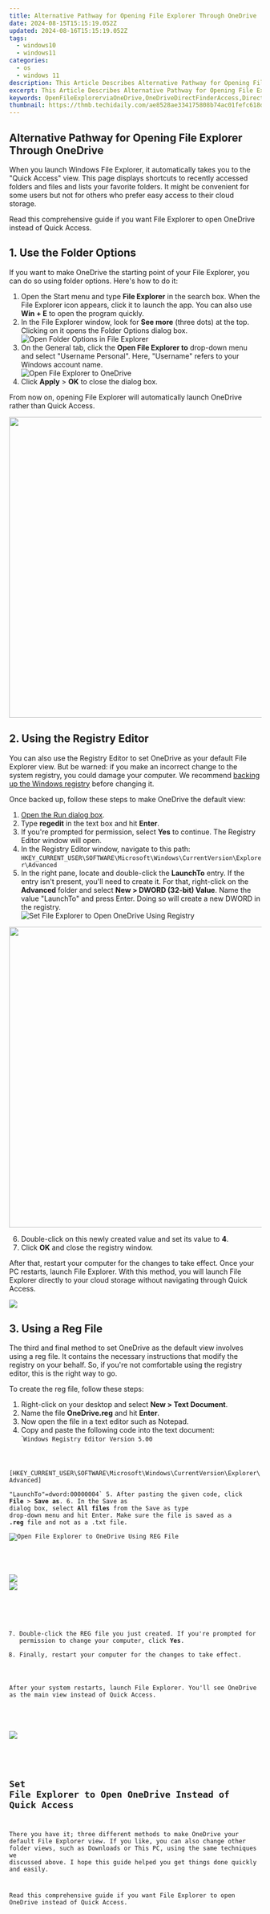 ```yaml
---
title: Alternative Pathway for Opening File Explorer Through OneDrive
date: 2024-08-15T15:15:19.052Z
updated: 2024-08-16T15:15:19.052Z
tags:
  - windows10
  - windows11
categories:
  - os
  - windows 11
description: This Article Describes Alternative Pathway for Opening File Explorer Through OneDrive
excerpt: This Article Describes Alternative Pathway for Opening File Explorer Through OneDrive
keywords: OpenFileExplorerviaOneDrive,OneDriveDirectFinderAccess,DirectOpenOneDriveExplorer,AlternativeOneDriveFileOpener,QuickOpenFilesInOneDrive,BypassNormalFileExplorerToOneDrive,EasyOneDriveFolderOpeningMethod
thumbnail: https://thmb.techidaily.com/ae8528ae334175808b74ac01fefc618d6dd771a5548956162285f37bc39ffc3e.jpeg
---
```


## Alternative Pathway for Opening File Explorer Through OneDrive

 When you launch Windows File Explorer, it automatically takes you to the "Quick Access" view. This page displays shortcuts to recently accessed folders and files and lists your favorite folders. It might be convenient for some users but not for others who prefer easy access to their cloud storage.

 Read this comprehensive guide if you want File Explorer to open OneDrive instead of Quick Access.

## 1\. Use the Folder Options

 If you want to make OneDrive the starting point of your File Explorer, you can do so using folder options. Here's how to do it:

1. Open the Start menu and type **File Explorer** in the search box. When the File Explorer icon appears, click it to launch the app. You can also use **Win + E** to open the program quickly.
2. In the File Explorer window, look for **See more** (three dots) at the top. Clicking on it opens the Folder Options dialog box.  
![Open Folder Options in File Explorer](https://static1.makeuseofimages.com/wordpress/wp-content/uploads/2023/09/open-folder-options-in-file-explorer.jpg)
3. On the General tab, click the **Open File Explorer to** drop-down menu and select "Username Personal". Here, "Username" refers to your Windows account name.  
![Open File Explorer to OneDrive](https://static1.makeuseofimages.com/wordpress/wp-content/uploads/2023/09/open-file-explorer-to-onedrive.jpg)
4. Click **Apply** \> **OK** to close the dialog box.

 From now on, opening File Explorer will automatically launch OneDrive rather than Quick Access.

<!-- affiliate ads begin -->
<a href="https://appsumo.8odi.net/c/5597632/2082529/7443" target="_top" id="2082529"><img src="//a.impactradius-go.com/display-ad/7443-2082529" border="0" alt="" width="1200" height="600"/></a><img height="0" width="0" src="https://appsumo.8odi.net/i/5597632/2082529/7443" style="position:absolute;visibility:hidden;" border="0" />
<!-- affiliate ads end -->
## 2\. Using the Registry Editor

 You can also use the Registry Editor to set OneDrive as your default File Explorer view. But be warned: if you make an incorrect change to the system registry, you could damage your computer. We recommend [backing up the Windows registry](https://www.makeuseof.com/tag/backup-restore-windows-registry/) before changing it.

 Once backed up, follow these steps to make OneDrive the default view:

1. [Open the Run dialog box](https://www.makeuseof.com/windows-open-run-command-dialog-box/).
2. Type **regedit** in the text box and hit **Enter**.
3. If you're prompted for permission, select **Yes** to continue. The Registry Editor window will open.
4. In the Registry Editor window, navigate to this path:  
`HKEY_CURRENT_USER\SOFTWARE\Microsoft\Windows\CurrentVersion\Explorer\Advanced`
5. In the right pane, locate and double-click the **LaunchTo** entry. If the entry isn't present, you'll need to create it. For that, right-click on the **Advanced** folder and select **New > DWORD (32-bit) Value**. Name the value "LaunchTo" and press Enter. Doing so will create a new DWORD in the registry.  
![Set File Explorer to Open OneDrive Using Registry](https://static1.makeuseofimages.com/wordpress/wp-content/uploads/2023/09/set-file-explorer-to-open-onedrive-using-registry.jpg)
<!-- affiliate ads begin -->
<a href="https://appsumo.8odi.net/c/5597632/2087389/7443" target="_top" id="2087389"><img src="//a.impactradius-go.com/display-ad/7443-2087389" border="0" alt="" width="1200" height="600"/></a><img height="0" width="0" src="https://appsumo.8odi.net/i/5597632/2087389/7443" style="position:absolute;visibility:hidden;" border="0" />
<!-- affiliate ads end -->
6. Double-click on this newly created value and set its value to **4**.
7. Click **OK** and close the registry window.

 After that, restart your computer for the changes to take effect. Once your PC restarts, launch File Explorer. With this method, you will launch File Explorer directly to your cloud storage without navigating through Quick Access.

<!-- affiliate ads begin -->
<a href="https://store.movavi.com/affiliate.php?ACCOUNT=MOVAVI&AFFILIATE=108875&PATH=https%3A%2F%2Fwww.movavi.com%3FAFFILIATE%3D108875%26RESOURCE%3DMovavi%2BVideo%2BEditor%2Bbox"><img src="https://mcusercontent.com/0885a03ded3d480dca9287f12/images/6d3207fd-9f15-4c21-f0ad-59c68e6a7e2a.png" border="0"></a>
<!-- affiliate ads end -->
## 3\. Using a Reg File

 The third and final method to set OneDrive as the default view involves using a reg file. It contains the necessary instructions that modify the registry on your behalf. So, if you're not comfortable using the registry editor, this is the right way to go.

 To create the reg file, follow these steps:

1. Right-click on your desktop and select **New > Text Document**.
2. Name the file **OneDrive.reg** and hit **Enter**.
3. Now open the file in a text editor such as Notepad.
4. Copy and paste the following code into the text document:  
`<code>Windows Registry Editor Version 5.00  

[HKEY_CURRENT_USER\SOFTWARE\Microsoft\Windows\CurrentVersion\Explorer\Advanced]  
"LaunchTo"=dword:00000004`
5. After pasting the given code, click **File** \> **Save as**.
6. In the Save as dialog box, select **All files** from the Save as type drop-down menu and hit Enter. Make sure the file is saved as a **.reg** file and not as a .txt file.  
![Open File Explorer to OneDrive Using REG File](https://static1.makeuseofimages.com/wordpress/wp-content/uploads/2023/09/open-file-explorer-to-onedrive-using-reg-file.jpg)
<!-- affiliate ads begin -->
<a href="https://shop.manycam.com/order/checkout.php?PRODS=17727588&QTY=1&AFFILIATE=108875&CART=1"><img src="https://secure.avangate.com/images/merchant/8230bea7d54bcdf99cdfe85cb07313d5/mcaffbanner600x500.png" border="0"></a>
<a href="https://shop.manycam.com/order/checkout.php?PRODS=17727588&QTY=1&AFFILIATE=108875&CART=1"><img src="https://secure.avangate.com/images/merchant/8230bea7d54bcdf99cdfe85cb07313d5/Affiliates_300x250px_valentinesday.png" border="0"></a>
<!-- affiliate ads end -->
7. Double-click the REG file you just created. If you're prompted for permission to change your computer, click **Yes**.
8. Finally, restart your computer for the changes to take effect.

 After your system restarts, launch File Explorer. You'll see OneDrive as the main view instead of Quick Access.

<!-- affiliate ads begin -->
<a href="https://store.massmailsoftware.com/order/checkout.php?PRODS=1047974&QTY=1&AFFILIATE=108875&CART=1"><img src="https://secure.avangate.com/images/merchant/dc87c13749315c7217cdc4ac692e704c/banera_for_partners-04_%281%29.jpg" border="0"></a>
<!-- affiliate ads end -->
## Set File Explorer to Open OneDrive Instead of Quick Access

 There you have it; three different methods to make OneDrive your default File Explorer view. If you like, you can also change other folder views, such as Downloads or This PC, using the same techniques we discussed above. I hope this guide helped you get things done quickly and easily.

 Read this comprehensive guide if you want File Explorer to open OneDrive instead of Quick Access.



<ins class="adsbygoogle"
      style="display:block"
      data-ad-client="ca-pub-7571918770474297"
      data-ad-slot="8358498916"
      data-ad-format="auto"
      data-full-width-responsive="true"></ins>




